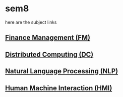 # sem8

here are the subject links

## [Finance Management (FM)](notes/fm.md)

## [Distributed Computing (DC)](notes/dc.md)

## [Natural Language Processing (NLP)](notes/nlp.md)

## [Human Machine Interaction (HMI)](notes/hmi.md)